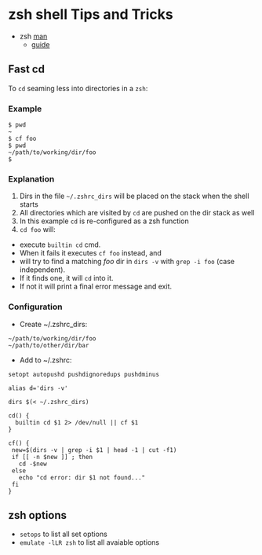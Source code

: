 # zsh shell Tips and Tricks

- zsh [man](https://zsh.sourceforge.io/Doc/zsh_a4.pdf)
  - [guide](https://scriptingosx.com/2019/06/moving-to-zsh/)

## Fast cd

To ```cd``` seaming less into directories in a ```zsh```:

### Example

```
$ pwd
~
$ cf foo
$ pwd
~/path/to/working/dir/foo
$
```

### Explanation

1. Dirs in the file ```~/.zshrc_dirs``` will be placed on the stack when the shell starts
1. All directories which are visited by ```cd``` are pushed on the dir stack as well
1. In this example ```cd``` is re-configured as a zsh function
1. ```cd foo``` will:
  - execute ```builtin cd``` cmd. 
  - When it fails it executes ```cf foo``` instead, and
  - will try to find a matching *foo* dir in ```dirs -v``` with ``grep -i foo`` (case independent).
  - If it finds one, it will ```cd``` into it.
  - If not it will print a final error message and exit.

### Configuration

- Create ~/.zshrc_dirs:
```
~/path/to/working/dir/foo
~/path/to/other/dir/bar
``` 

- Add to ~/.zshrc:
```
setopt autopushd pushdignoredups pushdminus

alias d='dirs -v'

dirs $(< ~/.zshrc_dirs)

cd() {
  builtin cd $1 2> /dev/null || cf $1
}

cf() {
 new=$(dirs -v | grep -i $1 | head -1 | cut -f1)
 if [[ -n $new ]] ; then
   cd -$new
 else
   echo "cd error: dir $1 not found..."
 fi
}
```

## zsh options

- ```setops``` to list all set options
- ```emulate -lLR zsh``` to list all avaiable options
